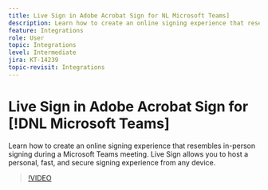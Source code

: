 ```yaml
---
title: Live Sign in Adobe Acrobat Sign for NL Microsoft Teams]
description: Learn how to create an online signing experience that resembles in-person signing during a [!DNL Microsoft Teams] meeting
feature: Integrations
role: User
topic: Integrations
level: Intermediate
jira: KT-14239
topic-revisit: Integrations
---
```

# Live Sign in Adobe Acrobat Sign for [!DNL Microsoft Teams]

Learn how to create an online signing experience that resembles in-person signing during a Microsoft Teams meeting. Live Sign allows you to host a personal, fast, and secure signing experience from any device.

>[!VIDEO](https://video.tv.adobe.com/v/3425187?quality=12&learn=on&hidetitle=true)